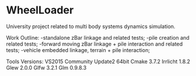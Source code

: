 # WheelLoader
University project related to multi body systems dynamics simulation.

Work Outline:
-standalone zBar linkage and related tests;
-pile creation and related tests;
-forward moving zBar linkage + pile interaction and related tests;
-vehicle embedded linkage, terrain + pile interaction;

Tools Versions:
VS2015 Community Update2 64bit
Cmake 3.7.2
Irrlicht 1.8.2
Glew 2.0.0
Glfw 3.2.1
Glm 0.9.8.3

